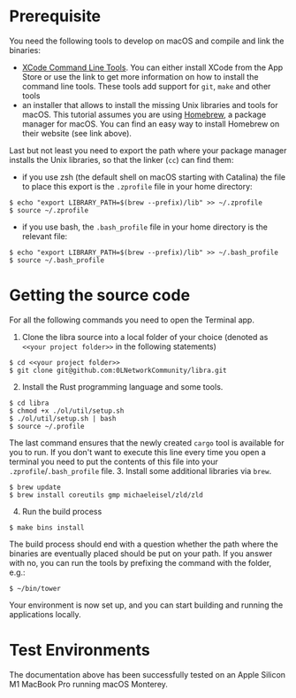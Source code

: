 # Prerequisite
You need the following tools to develop on macOS and compile and link the binaries:
* [XCode Command Line Tools](https://developer.apple.com/library/archive/technotes/tn2339/_index.html). You can either install XCode from the App Store or use the link to get more information on how to install the command line tools. These tools add support for `git`, `make` and other tools
* an installer that allows to install the missing Unix libraries and tools for macOS. This tutorial assumes you are using [Homebrew](https://brew.sh/), a package manager for macOS. You can find an easy way to install Homebrew on their website (see link above). 

Last but not least you need to export the path where your package manager installs the Unix libraries, so that the linker (`cc`) can find them:

* if you use zsh (the default shell on macOS starting with Catalina) the file to place this export is the `.zprofile` file in your home directory:
```
$ echo "export LIBRARY_PATH=$(brew --prefix)/lib" >> ~/.zprofile
$ source ~/.zprofile
```
* if you use bash, the `.bash_profile` file in your home directory is the relevant file:
```
$ echo "export LIBRARY_PATH=$(brew --prefix)/lib" >> ~/.bash_profile
$ source ~/.bash_profile
```

# Getting the source code
For all the following commands you need to open the Terminal app.

1. Clone the libra source into a local folder of your choice (denoted as `<<your project folder>>` in the following statements)
```
$ cd <<your project folder>>
$ git clone git@github.com:0LNetworkCommunity/libra.git
```
2. Install the Rust programming language and some tools.
```
$ cd libra
$ chmod +x ./ol/util/setup.sh
$ ./ol/util/setup.sh | bash
$ source ~/.profile
```
The last command ensures that the newly created `cargo` tool is available for you to run. If you don't want to execute this line every time you open a terminal you need to put the contents of this file into your `.zprofile`/`.bash_profile` file.
3. Install some additional libraries via `brew`.
```
$ brew update
$ brew install coreutils gmp michaeleisel/zld/zld
```
4. Run the build process
```
$ make bins install
```
The build process should end with a question whether the path where the binaries are eventually placed should be put on your path. If you answer with no, you can run the tools by prefixing the command with the folder, e.g.:
```
$ ~/bin/tower
```

Your environment is now set up, and you can start building and running the applications locally.

# Test Environments
The documentation above has been successfully tested on an Apple Silicon M1 MacBook Pro running macOS Monterey.
